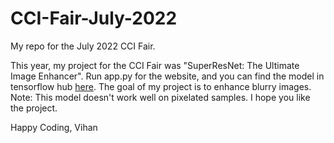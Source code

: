 # CCI-Fair-July-2022
My repo for the July 2022 CCI Fair.

This year, my project for the CCI Fair was "SuperResNet: The Ultimate Image Enhancer". Run app.py for the website, and you can find the model in tensorflow hub [here](https://tfhub.dev/captain-pool/esrgan-tf2/1). The goal of my project is to enhance blurry images. Note: This model doesn't work well on pixelated samples. I hope you like the project.

Happy Coding, Vihan
